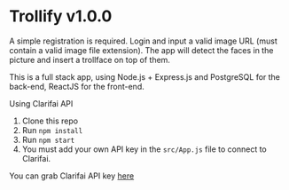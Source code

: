 # Trollify v1.0.0

A simple registration is required. Login and input a valid image URL (must contain a valid image file extension). The app will detect the faces in the picture and insert a trollface on top of them.

This is a full stack app, using Node.js + Express.js and PostgreSQL for the back-end, ReactJS for the front-end.

Using Clarifai API

1. Clone this repo
2. Run `npm install`
3. Run `npm start`
4. You must add your own API key in the `src/App.js` file to connect to Clarifai.

You can grab Clarifai API key [here](https://www.clarifai.com/)
